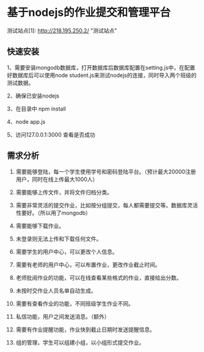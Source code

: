 # 基于nodejs的作业提交和管理平台
测试站点[1]: http://218.195.250.2/        "测试站点"
## 快速安装
1、需要安装mongodb数据库，打开数据库后数据库配置在setting.js中，在配置好数据库后可以使用node student.js来测试nodejs的连接，同时导入两个班级的测试数据。

2、确保已安装nodejs

3、在目录中 npm install

4、node app.js

5、访问127.0.0.1:3000 查看是否成功

## 需求分析
1. 需要能够登陆，每一个学生使用学号和密码登陆平台。（预计最大20000注册用户，同时在线上传最大1000人）

2. 需要能够上传文件，并将文件归档分类。

3. 需要非常灵活的提交作业，比如按分组提交，每人都需要提交等。数据库灵活性要好。（所以用了mongodb）

4. 需要能够下载作业。

5. 未登录则无法上传和下载任何文件。

6. 需要学生的用户中心，可以更改个人信息。

7. 需要有老师的用户中心，可以布置作业，更改作业截止时间。

8. 老师批阅作业的功能，可以在线查看某些格式的作业，直接给出分数。

9. 未按时交作业人员名单自动生成。

10. 需要有查看作业的功能，不同班级学生作业不同。

11. 私信功能，用户之间发送消息。（额外）

12. 需要有作业提醒功能，作业快到截止日期时发送提醒信息。

13. 组的管理，学生可以组建小组，以小组形式提交作业。
